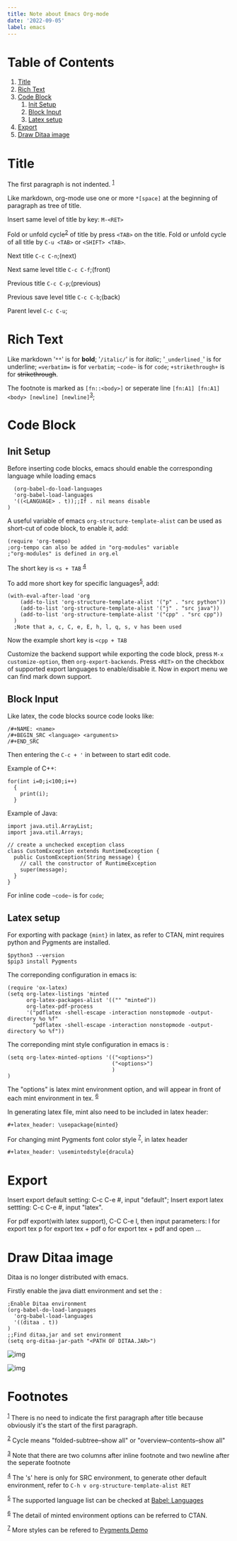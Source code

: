 ```yaml
---
title: Note about Emacs Org-mode
date: '2022-09-05'
label: emacs
---
```


# Table of Contents

1.  [Title](#org6b6bf22)
2.  [Rich Text](#org924b17d)
3.  [Code Block](#org83a4e74)
    1.  [Init Setup](#org8b43609)
    2.  [Block Input](#org252e4b1)
    3.  [Latex setup](#orga2f667c)
4.  [Export](#org6d79c98)
5.  [Draw Ditaa image](#orgc5ce1f0)



<a id="org6b6bf22"></a>

# Title

The first paragraph is not indented.
<sup><a id="fnr.1" class="footref" href="#fn.1" role="doc-backlink">1</a></sup>

Like markdown, org-mode use one or more `*[space]` at the beginning of paragraph as tree of title.

Insert same level of title by key: `M-<RET>`

Fold or unfold cycle<sup><a id="fnr.2" class="footref" href="#fn.2" role="doc-backlink">2</a></sup> of title by press `<TAB>` on the title. Fold or unfold cycle of all title by `C-u <TAB>` or `<SHIFT> <TAB>`.

Next title `C-c C-n`;(next)

Next same level title `C-c C-f`;(front)

Previous title `C-c C-p`;(previous)

Previous save level title `C-c C-b`;(back)

Parent level `C-c C-u`;


<a id="org924b17d"></a>

# Rich Text

Like markdown '`**`' is for **bold**; '`/italic/`' is for *italic*; '`_underlined_`' is for <span class="underline">underline</span>; `=verbatim=` is for `verbatim`; `~code~` is for `code`; `+strikethrough+` is for <del>strikethrough</del>.

The footnote is marked as `[fn::<body>]` or seperate line `[fn:A1] [fn:A1]<body> [newline] [newline]`<sup><a id="fnr.3" class="footref" href="#fn.3" role="doc-backlink">3</a></sup>;


<a id="org83a4e74"></a>

# Code Block


<a id="org8b43609"></a>

## Init Setup

Before inserting code blocks, emacs should enable the corresponding language while loading emacs

      (org-babel-do-load-languages
      'org-babel-load-languages
      '((<LANGUAGE> . t));;If . nil means disable
    )

A useful variable of emacs `org-structure-template-alist` can be used as short-cut of code block,
to enable it, add:

    (require 'org-tempo)
    ;org-tempo can also be added in "org-modules" variable
    ;"org-modules" is defined in org.el

The short key is `<s + TAB`
<sup><a id="fnr.4" class="footref" href="#fn.4" role="doc-backlink">4</a></sup>

To add more short key for specific languages<sup><a id="fnr.5" class="footref" href="#fn.5" role="doc-backlink">5</a></sup>, add:

    (with-eval-after-load 'org
        (add-to-list 'org-structure-template-alist '("p" . "src python"))
        (add-to-list 'org-structure-template-alist '("j" . "src java"))
        (add-to-list 'org-structure-template-alist '("cpp" . "src cpp"))
      )
      ;Note that a, c, C, e, E, h, l, q, s, v has been used

Now the example short key is `<cpp + TAB`

Customize the backend support while exporting the code block,
press `M-x customize-option`, then `org-export-backends`.
Press `<RET>` on the checkbox of supported export languages to enable/disable it.
Now in export menu we can find mark down support.


<a id="org252e4b1"></a>

## Block Input

Like latex, the code blocks source code looks like:

    /#+NAME: <name>
    /#+BEGIN_SRC <language> <arguments>
    /#+END_SRC

Then entering the `C-c + '` in between to start edit code.

Example of C++:

    for(int i=0;i<100;i++)
      {
        print(i);
      }

Example of Java:

    import java.util.ArrayList;
    import java.util.Arrays;
    
    // create a unchecked exception class
    class CustomException extends RuntimeException {
      public CustomException(String message) {
        // call the constructor of RuntimeException
        super(message);
      }
    }

For inline code `~code~` is for `code`;


<a id="orga2f667c"></a>

## Latex setup

For exporting with package `{mint}` in latex, as refer to CTAN, mint requires python and Pygments are installed.

    $python3 --version
    $pip3 install Pygments

The correponding configuration in emacs is:

    (require 'ox-latex)
    (setq org-latex-listings 'minted
          org-latex-packages-alist '(("" "minted"))
          org-latex-pdf-process
          '("pdflatex -shell-escape -interaction nonstopmode -output-directory %o %f"
            "pdflatex -shell-escape -interaction nonstopmode -output-directory %o %f"))

The correponding mint style configuration in emacs is :

    (setq org-latex-minted-options '(("<options>")
                                     ("<options>")
                                     )
    )

The "options" is latex mint environment option,
and will appear in front of each mint environment in tex.
<sup><a id="fnr.6" class="footref" href="#fn.6" role="doc-backlink">6</a></sup>

In generating latex file, mint also need to be included in latex header:

    #+latex_header: \usepackage{minted}

For changing mint Pygments font color style
<sup><a id="fnr.7" class="footref" href="#fn.7" role="doc-backlink">7</a></sup>, in latex header

    #+latex_header: \usemintedstyle{dracula}


<a id="org6d79c98"></a>

# Export

Insert export default setting: C-c C-e #, input "default";
Insert export latex settting: C-c C-e #, input "latex".

For pdf export(with latex support), C-C C-e l,
then input parameters:
l for export tex
p for export tex + pdf
o for export tex + pdf and open
&#x2026;


<a id="orgc5ce1f0"></a>

# Draw Ditaa image

Ditaa is no longer distributed with emacs.

Firstly enable the java diatt environment
and set the :

    ;Enable Ditaa environment
    (org-babel-do-load-languages
      'org-babel-load-languages
      '((ditaa . t))
    )
    ;;Find ditaa,jar and set environment
    (setq org-ditaa-jar-path "<PATH OF DITAA.JAR>")

![img](figure/cycle1.png)

![img](figure/cycle2.png)


# Footnotes

<sup><a id="fn.1" href="#fnr.1">1</a></sup> There is no need to indicate the first paragraph after title because obviously it's the start of the first paragraph.

<sup><a id="fn.2" href="#fnr.2">2</a></sup> Cycle means "folded-subtree–show all" or "overview–contents–show all"

<sup><a id="fn.3" href="#fnr.3">3</a></sup> Note that there are two columns after inline footnote and two newline after the seperate footnote

<sup><a id="fn.4" href="#fnr.4">4</a></sup> The 's' here is only for SRC environment, to generate other default environment, refer to `C-h v org-structure-template-alist RET`

<sup><a id="fn.5" href="#fnr.5">5</a></sup> The supported language list can be checked at [Babel: Languages](https://orgmode.org/worg/org-contrib/babel/languages/index.html)

<sup><a id="fn.6" href="#fnr.6">6</a></sup> The detail of minted environment options can be referred to CTAN.

<sup><a id="fn.7" href="#fnr.7">7</a></sup> More styles can be refered  to [Pygments Demo](https://pygments.org/demo/)
